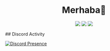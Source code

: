 <h1 align="center">Merhaba👋</h1>
<p align="center">
  <a href="https://discord.com/users/754270824504229949" target"blank_"><img src="https://img.shields.io/badge/Discord%20-7289DA.svg?&style=for-the-badge&logo=discord&logoColor=white"></a>
  <a href="https://open.spotify.com/user/p5awp9dagxa0p5p6sghp4bzjg?si=0105aade8c3645c8" target"blank_"><img
src="https://img.shields.io/badge/Spotify%20-1ed760.svg?&style=for-the-badge&logo=spotify&logoColor=white"></a>
  <a href="https://www.instagram.com/dawendvac/" target"blank_"><img src="https://img.shields.io/badge/INSTAGRAM%20-DC3175.svg?&style=for-the-badge&logo=instagram&logoColor=white"></a>
</p>
##  Discord Activity

[![Discord Presence](https://lanyard.cnrad.dev/api/754270824504229949?bg=010511)](https://discord.com/users/754270824504229949)
